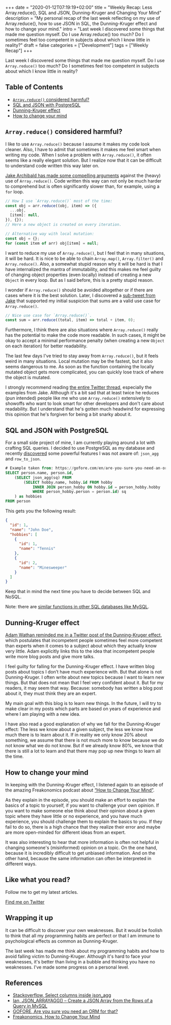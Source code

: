 +++
date = "2020-01-12T07:19:19+02:00"
title = "Weekly Recap: Less Array.reduce(), SQL and JSON, Dunning-Kruger and Changing Your Mind"
description = "My personal recap of the last week reflecting on my use of Array.reduce(), how to use JSON in SQL, the Dunning-Kruger effect and how to change your mind."
intro = "Last week I discovered some things that made me question myself. Do I use Array.reduce() too much? Do I sometimes feel too competent in subjects about which I know little in reality?"
draft = false
categories = ["Development"]
tags = ["Weekly Recap"]
+++

Last week I discovered some things that made me question myself. Do I use `Array.reduce()` too much? Do I sometimes feel too competent in subjects about which I know little in reality?

## Table of Contents

- [`Array.reduce()` considered harmful?](#array-reduce-considered-harmful)
- [SQL and JSON with PostgreSQL](#sql-and-json-with-postgresql)
- [Dunning-Kruger effect](#dunning-kruger-effect)
- [How to change your mind](#how-to-change-your-mind)

## `Array.reduce()` considered harmful?

I like to use `Array.reduce()` because I assume it makes my code look cleaner. Also, I have to admit that sometimes it makes me feel smart when writing my code. When I solve a problem with `Array.reduce()`, it often seems like a really elegant solution. But I realize now that it can be difficult to understand code written this way later on.

[Jake Archibald has made some compelling arguments](https://twitter.com/jaffathecake/status/1213408744362692608) against the (heavy) use of `Array.reduce()`. Code written this way can not only be much harder to comprehend but is often significantly slower than, for example, using a `for` loop.

```js
// How I use `Array.reduce()` most of the time:
const obj = arr.reduce((obj, item) => ({
  ...obj,
  [item]: null,
}), {});
// Here a new object is created on every iteration.

// Alternative way with local mutation:
const obj = {};
for (const item of arr) obj[item] = null;
```

I want to reduce my use of `Array.reduce()`, but I feel that in many situations, it will be hard. It is nice to be able to chain `Array.map()`, `Array.filter()` and `Array.reduce()`. Also, a somewhat stupid reason why it will be hard is that I have internalized the mantra of immutability, and this makes me feel guilty of changing object properties (even locally) instead of creating a new `Object` in every loop. But as I said before, this is a pretty stupid reason.

I wonder if `Array.reduce()` should be avoided altogether or if there are cases where it is the best solution. Later, I discovered a [sub-tweet from Jake](https://twitter.com/jaffathecake/status/1213408714415333377) that supported my initial suspicion that sums are a valid use case for `Array.reduce()`.

```js
// Nice use case for `Array.reduce()`.
const sum = arr.reduce((total, item) => total + item, 0);
```

Furthermore, I think there are also situations where `Array.reduce()` really has the potential to make the code more readable. In such cases, it might be okay to accept a minimal performance penalty (when creating a new `Object` on each iteration) for better readability.

The last few days I've tried to stay away from `Array.reduce()`, but it feels weird in many situations. Local mutation may be the fastest, but it also seems dangerous to me. As soon as the function containing the locally mutated object gets more complicated, you can quickly lose track of where the object is mutated.

I strongly recommend reading [the entire Twitter thread](https://twitter.com/jaffathecake/status/1213408744362692608), especially the examples from Jake. Although it's a bit sad that at least twice he reduces (pun intended) people like me who use `Array.reduce()` extensively to showoffs who want to look smart for other developers and don't care about readability. But I understand that he's gotten much headwind for expressing this opinion that he's forgiven for being a bit snarky about it.

## SQL and JSON with PostgreSQL

For a small side project of mine, I am currently playing around a lot with crafting SQL queries. I decided to use PostgreSQL as my database and recently [discovered](https://gofore.com/en/are-you-sure-you-need-an-orm-for-that-uk/) some powerful features I was not aware of: `json_agg` and `row_to_json`.

```sql
# Example taken from: https://gofore.com/en/are-you-sure-you-need-an-orm-for-that-uk/
SELECT person.name, person.id,
    (SELECT json_agg(sq) FROM
        (SELECT hobby.name, hobby.id FROM hobby
            INNER JOIN person_hobby ON hobby.id = person_hobby.hobby
            WHERE person_hobby.person = person.id) sq
    ) as hobbies
FROM person
```

This gets you the following result:

```json
{
  "id": 1,
  "name": "John Doe",
  "hobbies": [
    {
      "id": 1,
      "name": "Tennis"
    },
    {
      "id": 2,
      "name": "Minesweeper"
    }
  ]
}
```

Keep that in mind the next time you have to decide between SQL and NoSQL.

Note: there are [similar functions in other SQL databases like MySQL](https://database.guide/json_arrayagg-create-a-json-array-from-the-rows-of-a-query-in-mysql/).

## Dunning-Kruger effect

[Adam Wathan reminded me in a Twitter post of the Dunning-Kruger effect](https://twitter.com/adamwathan/status/1213798684477083648), which postulates that incompetent people sometimes feel more competent than experts when it comes to a subject about which they actually know very little. Adam explicitly links this to the idea that incompetent people write more blog posts and give more talks.

I feel guilty for falling for the Dunning-Kruger effect. I have written blog posts about topics I don’t have much experience with. But that alone is not Dunning-Kruger. I often write about new topics because I want to learn new things. But that does not mean that I feel very confident about it. But for my readers, it may seem that way. Because: somebody has written a blog post about it, they must think they are an expert.

My main goal with this blog is to learn new things. In the future, I will try to make clear in my posts which parts are based on years of experience and where I am playing with a new idea.

I have also read a good explanation of why we fall for the Dunning-Kruger effect: The less we know about a given subject, the less we know how much there is to learn about it. If in reality we only know 20% about something, we assume that there is not much more to know because we do not know what we do not know. But if we already know 80%, we know that there is still a lot to learn and that there may pop up new things to learn all the time.

## How to change your mind

In keeping with the Dunning-Kruger effect, I listened again to an episode of the amazing Freakonomics podcast about [“How to Change Your Mind”](http://freakonomics.com/podcast/change-your-mind/).

As they explain in the episode, you should make an effort to explain the basics of a topic to yourself, if you want to challenge your own opinion. If you want to make someone else think about their opinion about a given topic where they have little or no experience, and you have much experience, you should challenge them to explain the basics to you. If they fail to do so, there is a high chance that they realize their error and maybe are more open-minded for different ideas from an expert.

It was also interesting to hear that more information is often not helpful in changing someone's (misinformed) opinion on a topic. On the one hand, because it is incredibly difficult to get unbiased information. And on the other hand, because the same information can often be interpreted in different ways.

<div class="c-content__broad">
  <div class="c-twitter-teaser">
    <div class="c-twitter-teaser__content">
      <h2 class="c-twitter-teaser__headline">Like what you read?</h2>
      <p class="c-twitter-teaser__body">
        Follow me to get my latest articles.
      </p>
      <a class="c-button c-button--outline c-twitter-teaser__button" rel="nofollow" href="https://twitter.com/maoberlehner" data-event-category="link" data-event-action="click: contact" data-event-label="Twitter (article content)">
        Find me on Twitter
      </a>
    </div>
  </div>
</div>

## Wrapping it up

It can be difficult to discover your own weaknesses. But it would be foolish to think that all my programming habits are perfect or that I am immune to psychological effects as common as Dunning-Kruger.

The last week has made me think about my programming habits and how to avoid falling victim to Dunning-Kruger. Although it's hard to face your weaknesses, it's better than living in a bubble and thinking you have no weaknesses. I've made some progress on a personal level.

## References

- [Stackoverflow, Select columns inside json_agg](https://dba.stackexchange.com/questions/69655/select-columns-inside-json-agg)
- [Ian, JSON_ARRAYAGG() – Create a JSON Array from the Rows of a Query in MySQL](https://database.guide/json_arrayagg-create-a-json-array-from-the-rows-of-a-query-in-mysql/)
- [GOFORE, Are you sure you need an ORM for that?](https://gofore.com/en/are-you-sure-you-need-an-orm-for-that-uk/)
- [Freakonomics, How to Change Your Mind](http://freakonomics.com/podcast/change-your-mind/)
